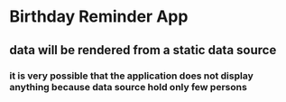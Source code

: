 # Birthday Reminder App

## data will be rendered from a static data source

### it is very possible that the application does not display anything because data source hold only few persons
